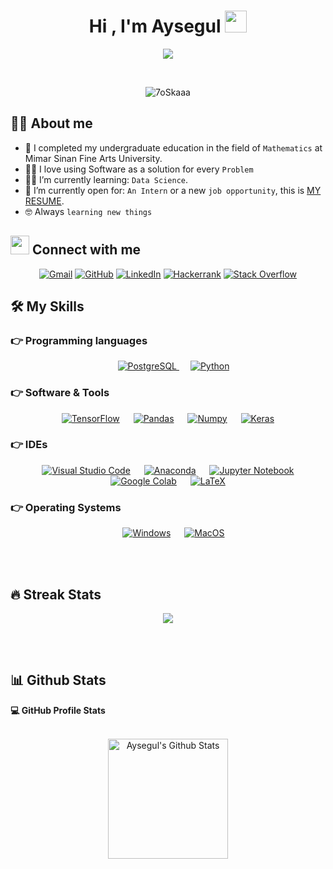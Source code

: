 

<!--
**aysegulkarademir/aysegulkarademir** is a ✨ _special_ ✨ repository because its `README.md` (this file) appears on your GitHub profile.

Here are some ideas to get you started:

- 🔭 I’m currently working on ...
- 🌱 I’m currently learning ...
- 👯 I’m looking to collaborate on ...
- 🤔 I’m looking for help with ...
- 💬 Ask me about ...
- 📫 How to reach me: ...
- 😄 Pronouns: ...
- ⚡ Fun fact: ...
-->

<h1 align="center">Hi , I'm Aysegul <img src="https://media.giphy.com/media/hvRJCLFzcasrR4ia7z/giphy.gif" width="35"></h1>
<p align="center">
  <a href="https://github.com/DenverCoder1/readme-typing-svg"><img src="https://readme-typing-svg.herokuapp.com?lines=Data+Scientist;Mathematician;Probability+and+Statistics;Always%20learning%20new%20things&center=true&width=500&height=50"></a>
</p>


<br>

<p align="center"> 
	<img src="https://komarev.com/ghpvc/?username=aysegulkarademir" alt="7oSkaaa" /> 
	
</p>


## :sassy_man:  About me
- :school: I completed my undergraduate education in the field of `Mathematics` at Mimar Sinan Fine Arts University. 
- :technologist: I love using Software as a solution for every `Problem`
- :student: I’m currently learning: `Data Science`.
- :thinking: I’m currently open for: `An Intern` or a new `job opportunity`, this is [MY RESUME](https://drive.google.com/file/d/1Rf4EmLqWTe-LXJwRiYpOuU1pMTCbJcUO/view?usp=sharing).
- :nerd_face: Always `learning new things`





## <img src="https://media.giphy.com/media/iY8CRBdQXODJSCERIr/giphy.gif" width="30px"> Connect with me
<p align="center">
	<a href="mailto:hazalkarademir@gmail.com"><img img src="https://img.shields.io/badge/gmail-%23EA4335.svg?style=plastic&logo=gmail&logoColor=white" alt="Gmail"/></a>
	<a href="https://github.com/aysegulkarademir"><img src="https://img.shields.io/badge/github-%23181717.svg?style=plastic&logo=github&logoColor=white" alt="GitHub"/></a>
	<a href="https://www.linkedin.com/in/aysegulkarademir/"><img src="https://img.shields.io/badge/linkedin-%230A66C2.svg?style=plastic&logo=linkedin&logoColor=white" alt="LinkedIn"/></a>
	<a href="https://www.hackerrank.com/aysegulkarademir"><img src="https://img.shields.io/badge/hackerrank-%232EC866.svg?style=plastic&logo=hackerrank&logoColor=white" alt="Hackerrank"/></a>
	<a href="https://stackoverflow.com/users/18331293/aysegul-karademir/"><img src="https://img.shields.io/badge/-Stack%20Overflow-FE7A16?style=plastic&logo=stack-overflow&logoColor=white" alt="Stack Overflow"/></a>
	
</p>




## 🛠️ My Skills

### 👉 Programming languages

<p align="center"> 
  &emsp;
  <a href="https://https://www.postgresql.org/" target="_blank"> 
    <img alt="PostgreSQL" src="https://img.shields.io/badge/PostgreSQL-%23007396.svg?style=plastic&logo=PostgreSQL&logoColor=white">
  </a>
  &emsp;
   <a href="https://www.python.org" target="_blank">
    <img alt="Python" src="https://img.shields.io/badge/Python%20-%2314354C.svg?style=plastic&logo=python&logoColor=white">
  </a>
</p>


 ### 👉 Software & Tools
 
<p align="center">
  &emsp;
    <a href="#"><img alt="TensorFlow" src="https://img.shields.io/badge/TensorFlow-FF6F00.svg?style=plastic&logo=tensorflow&logoColor=white"></a>
  &emsp;
    <a href="#"><img alt="Pandas" src="https://img.shields.io/badge/Pandas-2C2D72.svg?style=plastic&logo=pandas&logoColor=white"></a>
  &emsp;
    <a href="#"><img alt="Numpy" src="https://img.shields.io/badge/Numpy-777BB4.svg?style=plastic&logo=numpy&logoColor=white"></a>
  &emsp;
    <a href="#"><img alt="Keras" src="https://img.shields.io/badge/Keras-D00000.svg?style=plastic&logo=keras&logoColor=white"></a>
  &emsp;
 
</p>

 ### 👉 IDEs
 
<p align="center">
  &emsp;
    <a href="#"><img alt="Visual Studio Code" src="https://img.shields.io/badge/Visual%20Studio%20Code-0078d7.svg?style=plastic&logo=visual-studio-code&logoColor=white"></a>
  &emsp;
    <a href="#"><img alt="Anaconda" src="https://img.shields.io/badge/Anaconda-342B029.svg?style=plastic&logo=anaconda&logoColor=white" /></a>
  &emsp;
    <a href="#"><img alt="Jupyter Notebook" src="https://img.shields.io/badge/Jupyter-F37626.svg?style=plastic&logo=jupyter&logoColor=white" /></a>
  &emsp;
    <a href="#"><img alt="Google Colab" src="https://img.shields.io/badge/Google%20Colab-FCC624.svg?style=plastic&logo=googlecolab&logoColor=white" /></a>
  &emsp;
    <a href="#"><img alt="LaTeX" src="https://img.shields.io/badge/LaTeX-25A162.svg?style=plastic&logo=latex&logoColor=cadmiumgreen" /></a>
	
</p>


 ### 👉 Operating Systems
 
<p align="center">
  &emsp;
    <a href="#"><img alt="Windows" src="https://img.shields.io/badge/Windows-0078D6?style=plastic&logo=windows&logoColor=white"></a>
  &emsp;
    <a href="#"><img alt="MacOS" src="https://img.shields.io/badge/MacOS-%23181717.svg?style=plastic&logo=apple&logoColor=white" /></a>
 
</p>

<br/>

<br>

## 🔥 Streak Stats
<p align="center"><img src="https://github-readme-streak-stats.herokuapp.com?user=aysegulkarademir&theme=material-palenight&date_format=j%2Fn%5B%2FY%5D" /></p>

<br>
<br>

## 📊 Github Stats

<summary><b>💻 GitHub Profile Stats</b></summary>
  <br/>
  <p align="center">
    <a href="https://github.com/anuraghazra/github-readme-stats"><img alt="Aysegul's Github Stats" src="https://github-readme-stats.vercel.app/api?username=aysegulkarademir&show_icons=true&count_private=true&theme=algolia" height="192px"/></a>
<br/>
 &nbsp;
	 
